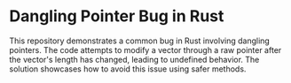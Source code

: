 # Dangling Pointer Bug in Rust

This repository demonstrates a common bug in Rust involving dangling pointers.  The code attempts to modify a vector through a raw pointer after the vector's length has changed, leading to undefined behavior. The solution showcases how to avoid this issue using safer methods.